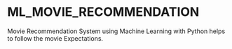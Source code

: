 # ML_MOVIE_RECOMMENDATION
Movie Recommendation System using Machine Learning with Python helps to follow the movie Expectations.
